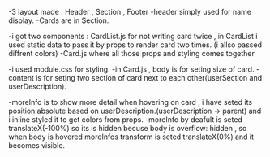 -3 layout made : Header , Section , Footer
-header simply used for name display.
-Cards are in Section.

-i got two components : CardList.js for not writing card twice , in CardList i used static data to pass it by props to render card two times.
(i allso passed diffrent colors)
-Card.js where all those props and styling comes together

-i used module.css for styling.
-in Card.js , body is for seting size of card.
-content is for seting two section of card next to each other(userSection and userDescription).

-moreInfo is to show more detail when hovering on card , i have seted its position absolute based on userDescription.(userDescription -> parent)
and i inline styled it to get colors from props.
-moreInfo by deafult is seted translateX(-100%) so its is hidden becuse body is overflow: hidden , so when body is hovered moreInfos transform is
seted translateX(0%) and it becomes visible.
